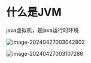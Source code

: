 # 什么是JVM

java虚拟机，是java运行时环境



![image-20240427003042802](C:\Users\鲸云雾起\AppData\Roaming\Typora\typora-user-images\image-20240427003042802.png)

![image-20240427003107286](C:\Users\鲸云雾起\AppData\Roaming\Typora\typora-user-images\image-20240427003107286.png)

